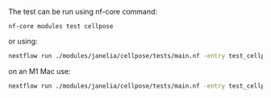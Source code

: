 The test can be run using nf-core command:

`nf-core modules test cellpose`

or using:
```bash
nextflow run ./modules/janelia/cellpose/tests/main.nf -entry test_cellpose_standalone -c ./tests/config/nf-test.config -c ./modules/janelia/cellpose/tests/nextflow.config -profile podman
```

on an M1 Mac use:
```bash
nextflow run ./modules/janelia/cellpose/tests/main.nf -entry test_cellpose_standalone -c ./tests/config/nf-test.config -c ./modules/janelia/cellpose/tests/nextflow.config -profile podman --runtime_opts "--platform linux/arm64"
```
